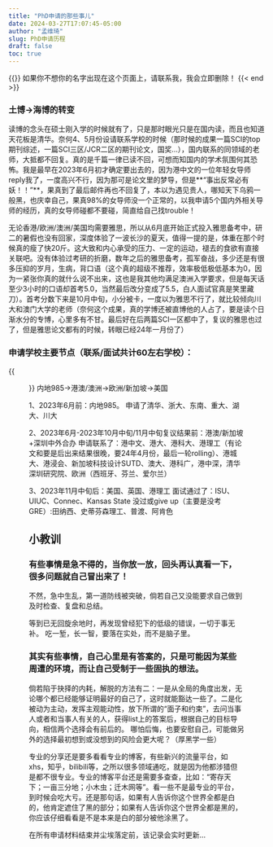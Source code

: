 ```yaml
---
title: "PhD申请的那些事儿"
date: 2024-03-27T17:07:45-05:00
author: "孟维琦"
slug: PhD申请历程
draft: false
toc: true
---
```


{{<block class="caution" >}}
如果你不想你的名字出现在这个页面上，请联系我，我会立即删除！
{{< end >}}

### 土博→海博的转变
读博的念头在硕士刚入学的时候就有了，只是那时眼光只是在国内读，而且也知道天花板是清华。奈何4、5月份设请联系学校的时候（那时候的成果一篇SCI的top期刊综述，一篇SCI三区/JCR二区的期刊论文，国奖...），国内联系的同领域的老师，大抵都不回复。真的是千篇一律已读不回，可想而知国内的学术氛围何其恐怖。我是最早在2023年6月初才确定要出去的，因为港中文的一位年轻女导师reply我了，一度高兴不行，因为那可是论文里的梦导，但是**“事出反常必有妖！！”**，果真到了最后邮件再也不回复了，本以为遇见贵人，哪知天下乌鸦一般黑，也庆幸自己，果真98%的女导师没一个正常的，以我申请5个国内外相关导师的经历，真的女导师碰都不要碰，简直给自己找trouble！

无论香港/欧洲/澳洲/美国均需要雅思，所以从6月底开始正式投入雅思备考中，研二的暑假也没有回家，深度体验了一波长沙的夏天，值得一提的是，体重在那个时候真的瘦了快20斤。这大致和内心承受的压力、一定的运动，褪去的食欲有直接关联吧。没有体验过考研的折磨，数年之后的雅思备考，孤军奋战，多少还是有很多压抑的岁月，生病，背口语（这个真的超级不推荐，效率极低极低基本为0，因为一紧张你真的就什么说不出来，这也是我其他均满足澳洲入学要求，但是每天话至少3小时的口语却首考5.0，当然最后改分变成了5.5，白人面试官真是笑里藏刀）。首考分数下来是10月中旬，小分被卡，一度以为雅思不行了，就比较倾向川大和澳门大学的老师（奈何这个成果，真的学博还被直博他的人占了，要是读个日渐水分的专博，心里多有不甘。最后好在后两篇SCI一区都中了，复议的雅思也过了，但是雅思论文都有的时候，转眼已经24年一月份了）

### 申请学校主要节点（联系/面试共计60左右学校）：
{{<figure src="/image/感悟/申博邮件信.png" caption="邮件联系信" width="520">}}
内地985→港澳/澳洲→欧洲/新加坡→美国

1、2023年6月前：内地985。
申请了清华、浙大、东南、重大、湖大、川大

2、2023年6月-2023年10月中旬/11月中旬复议结果前：港澳/新加坡+深圳中外合办
申请联系了：港中文、港大、港科大、港理工（有论文和要是后出来结果很晚，要24年4月份，最后一轮rolling）、港城大、港浸会、新加坡科技设计SUTD、澳大、港科广，港中深，清华深圳研究院、欧洲（西班牙、芬兰、爱尔兰）

3、2023年11月中旬后：美国、英国、港理工
面试通过了：ISU、UIUC、Connec、Kansas State
没过或give up（主要是没考GRE）:田纳西、史蒂芬森理工、普渡、阿肯色


## 小教训

### 有些事情是急不得的，当你放一放，回头再认真看一下，很多问题就自己冒出来了！
不然，急中生乱，第一道防线被突破，倘若自己又没能要求自己做到及时检查、复盘和总结。

等到已无回旋余地时，再发现曾经犯下的低级的错误，一切于事无补。
吃一堑，长一智，要落在实处，而不是脑子里。

### 其实有些事情，自己心里是有答案的，只是可能因为某些周遭的环境，而让自己受制于一些固执的想法。
倘若陷于抉择的内耗，解脱的方法有二：一是从全局的角度出发，无论哪个都已经能够证明最好的自己了，这时就能豁达一些了。二是化被动为主动，发挥主观能动性，放下所谓的“面子和约束”，去问当事人或者和当事人有关的人，获得list上的答案后，根据自己的目标导向，相信两个选择会有前后的。
哪怕后悔，也要安慰自己，可能做另外的选择最初想到或没想到的风险会更大呢？（厚黑学一些）

专业的分享还是要多看看专业的博客，有些新兴的流量平台，如xhs，知乎，bilibili等，之所以很多领域通吃，就是因为他都涉猎但是都不很专业。专业的博客平台还是需要多查查，比如：“寄存天下；一亩三分地；小木虫；迁木网等”。看一些不是最专业的平台，到时候会吃大亏。还是那句话，如果有人告诉你这个世界全都是白的，他肯定遮住了黑的部分；如果有人告诉你这个世界全都是黑的，你应该仔细看看是不是本来是白的部分被他涂黑了。




在所有申请材料结束并尘埃落定前，该记录会实时更新...





